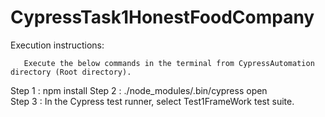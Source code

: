 # CypressTask1HonestFoodCompany

Execution instructions:

       Execute the below commands in the terminal from CypressAutomation directory (Root directory).
       
Step 1 : npm install 
Step 2 : ./node_modules/.bin/cypress open  
Step 3 : In the Cypress test runner, select Test1FrameWork test suite. 
